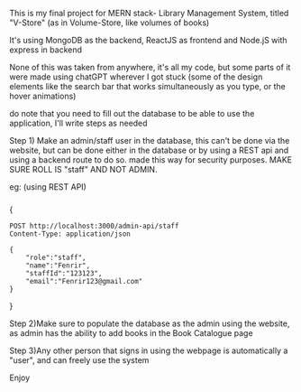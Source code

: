 This is my final project for MERN stack- Library Management System, titled "V-Store" (as in Volume-Store, like volumes of books)

It's using MongoDB as the backend, ReactJS as frontend and Node.jS with express in backend

None of this was taken from anywhere, it's all my code, but some parts of it were made using chatGPT wherever I got stuck (some of the design elements like the search bar that works simultaneously as you type, or the hover animations)

do note that you need to fill out the database to be able to use the application, I'll write steps as needed

Step 1) Make an admin/staff user in the database, this can't be done via the website, but can be done either in the database or by using a REST api and using a backend route to do so. made this way for security purposes. MAKE SURE ROLL IS "staff" AND NOT ADMIN.

eg: (using REST API)

###
{

    POST http://localhost:3000/admin-api/staff
    Content-Type: application/json
    
    {
        "role":"staff",
        "name":"Fenrir",
        "staffId":"123123",
        "email":"Fenrir123@gmail.com"
    }

}

Step 2)Make sure to populate the database as the admin using the website, as admin has the ability to add books in the Book Catalogue page

Step 3)Any other person that signs in using the webpage is automatically a "user", and can freely use the system

Enjoy
